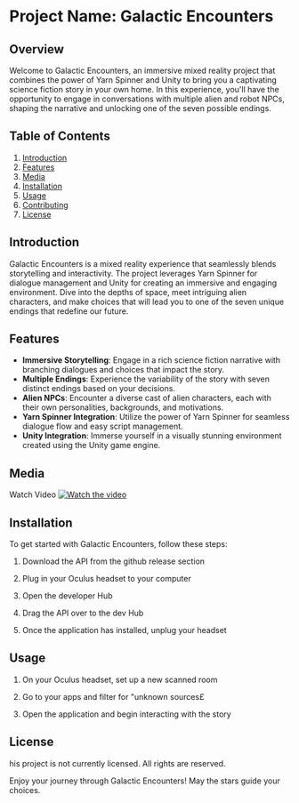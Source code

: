 # Project Name: Galactic Encounters

## Overview

Welcome to Galactic Encounters, an immersive mixed reality project that combines the power of Yarn Spinner and Unity to bring you a captivating science fiction story in your own home. In this experience, you'll have the opportunity to engage in conversations with multiple alien and robot NPCs, shaping the narrative and unlocking one of the seven possible endings.

## Table of Contents
1. [Introduction](#introduction)
2. [Features](#features)
3. [Media](#media)
4. [Installation](#installation)
5. [Usage](#usage)
6. [Contributing](#contributing)
7. [License](#license)

## Introduction

Galactic Encounters is a mixed reality experience that seamlessly blends storytelling and interactivity. The project leverages Yarn Spinner for dialogue management and Unity for creating an immersive and engaging environment. Dive into the depths of space, meet intriguing alien characters, and make choices that will lead you to one of the seven unique endings that redefine our future.

## Features

- **Immersive Storytelling**: Engage in a rich science fiction narrative with branching dialogues and choices that impact the story.
- **Multiple Endings**: Experience the variability of the story with seven distinct endings based on your decisions.
- **Alien NPCs**: Encounter a diverse cast of alien characters, each with their own personalities, backgrounds, and motivations.
- **Yarn Spinner Integration**: Utilize the power of Yarn Spinner for seamless dialogue flow and easy script management.
- **Unity Integration**: Immerse yourself in a visually stunning environment created using the Unity game engine.

## Media

Watch Video
[![Watch the video](https://img.youtube.com/vi/MNHew7ULaBM/maxresdefault.jpg)](https://youtu.be/MNHew7ULaBM)

## Installation

To get started with Galactic Encounters, follow these steps:

1. Download the API from the github release section

2. Plug in your Oculus headset to your computer

3. Open the developer Hub

4. Drag the API over to the dev Hub

5. Once the application has installed, unplug your headset

## Usage

1. On your Oculus headset, set up a new scanned room

2. Go to your apps and filter for "unknown sources£

3. Open the application and begin interacting with the story

## License

his project is not currently licensed. All rights are reserved.

Enjoy your journey through Galactic Encounters! May the stars guide your choices.
